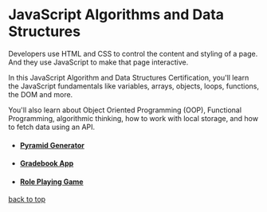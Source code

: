 # JavaScript Algorithms and Data Structures

Developers use HTML and CSS to control the
content and styling of a page. And they use
JavaScript to make that page interactive.

In this JavaScript Algorithm and Data Structures Certification,
you'll learn the JavaScript fundamentals like variables,
arrays, objects, loops, functions, the DOM and more.

You'll also learn about Object Oriented Programming (OOP),
Functional Programming, algorithmic thinking, how to work
with local storage, and how to fetch data using an API.

<div id=top></div>

- #### [Pyramid Generator](https://github.com/AndriiKot/JS__Pyramid_Generator__FreeCodeCamp)
- #### [Gradebook App](https://github.com/AndriiKot/JS__Gradebook_App__FreeCodeCamp)
- #### [Role Playing Game](https://github.com/AndriiKot/JS__Role_Playing_Game__FreeCodeCamp)

[back to top](#top)



